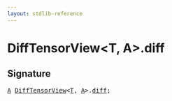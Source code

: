 ```yaml
---
layout: stdlib-reference
---
```


# DiffTensorView<T, A>.diff

## Signature
<pre>
<a href="/stdlib-reference/types/difftensorview-04a/index#typeparam-A" class="code_type">A</a> <a href="/stdlib-reference/types/difftensorview-04a/index" class="code_type">DiffTensorView</a>&lt;<a href="/stdlib-reference/types/difftensorview-04a/index#typeparam-T" class="code_type">T</a>, <a href="/stdlib-reference/types/difftensorview-04a/index#typeparam-A" class="code_type">A</a>&gt;.<a href="/stdlib-reference/types/difftensorview-04a/diff" class="code_var">diff</a>;
</pre>

